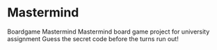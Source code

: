 # Mastermind
Boardgame Mastermind
Mastermind board game project for university assignment 
Guess the secret code before the turns run out!
